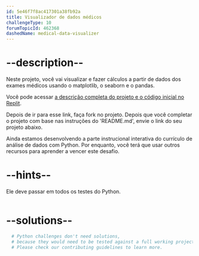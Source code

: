```yaml
---
id: 5e46f7f8ac417301a38fb92a
title: Visualizador de dados médicos
challengeType: 10
forumTopicId: 462368
dashedName: medical-data-visualizer
---
```


# --description--

Neste projeto, você vai visualizar e fazer cálculos a partir de dados dos exames médicos usando o matplotlib, o seaborn e o pandas.

Você pode acessar [a descrição completa do projeto e o código inicial no Replit](https://replit.com/github/freeCodeCamp/boilerplate-medical-data-visualizer).

Depois de ir para esse link, faça fork no projeto. Depois que você completar o projeto com base nas instruções do 'README.md', envie o link do seu projeto abaixo.

Ainda estamos desenvolvendo a parte instrucional interativa do currículo de análise de dados com Python. Por enquanto, você terá que usar outros recursos para aprender a vencer este desafio.

# --hints--

Ele deve passar em todos os testes do Python.

```js

```

# --solutions--

```py
  # Python challenges don't need solutions,
  # because they would need to be tested against a full working project.
  # Please check our contributing guidelines to learn more.
```
